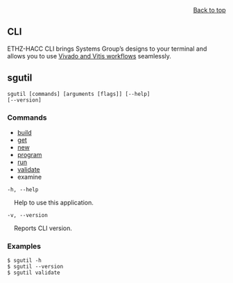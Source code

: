 <div id="readme" class="Box-body readme blob js-code-block-container">
<article class="markdown-body entry-content p-3 p-md-6" itemprop="text">
<p align="right">
<a href="https://github.com/fpgasystems/hacc#--heterogenous-accelerated-compute-cluster">Back to top</a>
</p>

# CLI
ETHZ-HACC CLI brings Systems Group’s designs to your terminal and allows you to use [Vivado and Vitis workflows](../docs/vocabulary.md#vivado-and-vitis-workflows) seamlessly.

## sgutil
<code>sgutil [commands] [arguments [flags]] [--help] [--version]</code>

### Commands

* [build](./docs/sgutil-build.md#sgutil-build)
* [get](./docs/sgutil-get.md#sgutil-get)
* [new](./docs/sgutil-new.md#sgutil-new)
* [program](./docs/sgutil-program.md#sgutil-program)
* [run](./docs/sgutil-run.md#sgutil-run)
* [validate](./docs/sgutil-validate.md#sg-validate)
* examine <!-- this shows the sgutil_list we generate on welcome_msg -->


<!-- ### Options -->
<code>-h, --help</code>
<p>
&nbsp; &nbsp; Help to use this application.
</p>

<code>-v, --version</code>
<p>
  &nbsp; &nbsp; Reports CLI version.
</p>

### Examples
```
$ sgutil -h
$ sgutil --version
$ sgutil validate
```